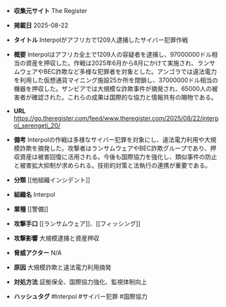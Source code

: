 - **収集元サイト**
The Register

- **掲載日**
2025-08-22

- **タイトル**
Interpolがアフリカで1209人逮捕したサイバー犯罪作戦

- **概要**
Interpolはアフリカ全土で1209人の容疑者を逮捕し、97000000ドル相当の資産を押収した。作戦は2025年6月から8月にかけて実施され、ランサムウェアやBEC詐欺など多様な犯罪者を対象とした。アンゴラでは違法電力を利用した仮想通貨マイニング施設25か所を閉鎖し、37000000ドル相当の機器を押収した。ザンビアでは大規模な詐欺事件が摘発され、65000人の被害者が確認された。これらの成果は国際的な協力と情報共有の賜物である。

- **URL**
https://go.theregister.com/feed/www.theregister.com/2025/08/22/interpol_serengeti_20/

- **備考**
Interpolの作戦は多様なサイバー犯罪を対象にし、違法電力利用や大規模詐欺を摘発した。攻撃者はランサムウェアやBEC詐欺グループであり、押収資産は被害回復に活用される。今後も国際協力を強化し、類似事件の防止と被害拡大抑制が求められる。技術的対策と法執行の連携が重要である。

- **分類**
[[他組織インシデント]]

- **組織名**
Interpol

- **業種**
[[警備]]

- **攻撃手口**
[[ランサムウェア]]、[[フィッシング]]

- **攻撃影響**
大規模逮捕と資産押収

- **脅威アクター**
N/A

- **原因**
大規模詐欺と違法電力利用摘発

- **対処方法**
証拠保全、国際協力強化、監視体制向上

- **ハッシュタグ**
#Interpol #サイバー犯罪 #国際協力
